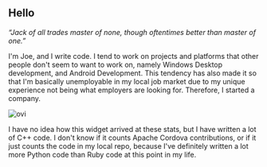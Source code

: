 ## Hello

_“Jack of all trades master of none, though oftentimes better than master of one.”_

I'm Joe, and I write code.  I tend to work on projects and platforms that other people don't seem to want to work on, namely Windows Desktop development, and Android Development.  This tendency has also made it so that I'm basically unemployable in my local job market due to my unique experience not being what employers are looking for.  Therefore, I started a company.

<img src="https://github-readme-stats.vercel.app/api/top-langs?username=infil00p&show_icons=true&locale=en&layout=compact&theme=chartreuse-dark" alt="ovi" />

I have no idea how this widget arrived at these stats, but I have written a lot of C++ code.  I don't know if it counts Apache Cordova contributions, or if it just counts the code in my local repo, because I've definitely written a lot more Python code than Ruby code at this point in my life.

